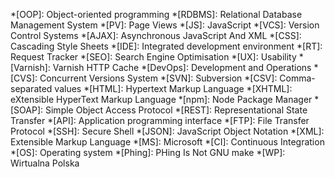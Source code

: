 *[OOP]: Object-oriented programming
*[RDBMS]: Relational Database Management System
*[PV]: Page Views
*[JS]: JavaScript
*[VCS]: Version Control Systems
*[AJAX]: Asynchronous JavaScript And XML
*[CSS]: Cascading Style Sheets
*[IDE]: Integrated development environment
*[RT]: Request Tracker
*[SEO]: Search Engine Optimisation
*[UX]: Usability
*[Varnish]: Varnish HTTP Cache
*[DevOps]: Development and Operations
*[CVS]: Concurrent Versions System
*[SVN]: Subversion
*[CSV]: Comma-separated values
*[HTML]: Hypertext Markup Language
*[XHTML]: eXtensible HyperText Markup Language
*[npm]: Node Package Manager
*[SOAP]: Simple Object Access Protocol
*[REST]: Representational State Transfer
*[API]: Application programming interface
*[FTP]: File Transfer Protocol
*[SSH]: Secure Shell
*[JSON]: JavaScript Object Notation
*[XML]: Extensible Markup Language
*[MS]: Microsoft
*[CI]: Continuous Integration
*[OS]: Operating system
*[Phing]: PHing Is Not GNU make
*[WP]: Wirtualna Polska
